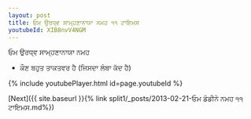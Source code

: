 ```yaml
---
layout: post
title: ਓਮ ਉਰਧ੍ਵ ਸਾਮ੍ਹਣਾਨਾਯਾ ਨਮਹ ੧੧ ਟਾਇਮਸ
youtubeId: XIB8nvV4NGM
---
```

 
 
 ਓਮ ਉਰਧ੍ਵ ਸਾਮ੍ਹਣਾਨਾਯਾ ਨਮਹ  
 
 -  ਕੌਣ ਬਹੁਤ ਤਾਕਤਵਰ ਹੈ (ਜਿਸਦਾ ਲੰਬਾ ਕੱਦ ਹੈ) 
 
  
 
  
 
 
 
 
 
 


{% include youtubePlayer.html id=page.youtubeId %}
 
[Next]({{ site.baseurl }}{% link  split1/_posts/2013-02-21-ਓਮ ਡੰਡੀਨੇ ਨਮਹ ੧੧ ਟਾਇਮਸ.md%})
 

